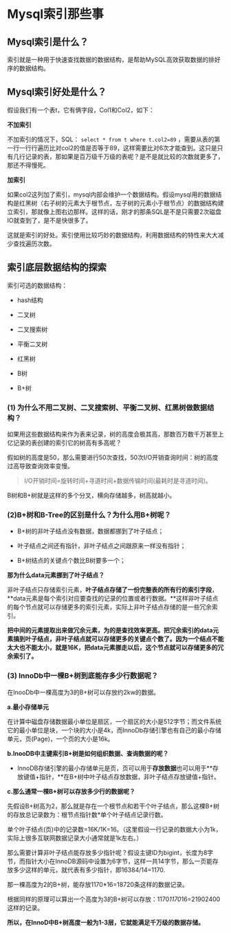 # Mysql索引那些事

## Mysql索引是什么？

索引就是一种用于快速查找数据的数据结构，是帮助MySQL高效获取数据的排好序的数据结构。

## Mysql索引好处是什么？

假设我们有一个表t，它有俩字段，Col1和Col2，如下：

**不加索引**

不加索引的情况下，SQL： `select * from t where t.col2=89` ，需要从表的第一行一行行遍历比对col2的值是否等于89，这样需要比对6次才能查到。这只是只有几行记录的表，那如果是百万级千万级的表呢？是不是就比较的次数就更多了，那还不得慢死。

**加索引**

如果col2这列加了索引，mysql内部会维护一个数据结构。假设mysql用的数据结构是红黑树（右子树的元素大于根节点，左子树的元素小于根节点）的数据结构建立索引，那就像上图右边那样。这样的话，刚才的那条SQL是不是只需要2次磁盘IO就查到了，是不是快很多了。

这就是索引的好处。索引使用比较巧妙的数据结构，利用数据结构的特性来大大减少查找遍历次数。

## 索引底层数据结构的探索

索引可选的数据结构：

- hash结构
- 二叉树
- 二叉搜索树
- 平衡二叉树
- 红黑树
- B树

- B+树

### (1) 为什么不用二叉树、二叉搜索树、平衡二叉树、红黑树做数据结构？

如果用这些数据结构来作为表来记录，树的高度会极其高，那数百万数千万甚至上亿记录的表创建的索引它的树高有多高呢？

假如树的高度是50，那么需要进行50次查找，50次I/O开销查询时间：树的高度过高导致查询效率变慢。

> I/O开销时间=旋转时间+寻道时间+数据传输时间(最耗时是寻道时间)。

B树和B+树就是这样的多个分叉，横向存储越多，树高就越小。

### (2)B+树和B-Tree的区别是什么？为什么用B+树呢？

- B+树的非叶子结点没有数据，数据都挪到了叶子结点；

- 叶子结点之间还有指针，非叶子结点之间跟原来一样没有指针；
- B+树结点的关键点个数比B树要多一个；

**那为什么data元素挪到了叶子结点？**

非叶子结点只存储索引元素，**叶子结点存储了一份完整表的所有行的索引字段**，**data元素是每个索引对应要查找的记录的位置或者行数据。**这样非叶子结点的每个节点就可以存储更多的索引元素，实际上非叶子结点存储的是一些冗余索引。

**把中间的元素提取出来做冗余元素，为的是查找效率更高。把冗余索引的data元素搞到叶子结点，非叶子结点就可以存储更多的关键点个数了。因为一个结点不能太大也不能太小，就是16K，把data元素挪走以后，这个节点就可以存储更多的冗余索引了。**

### (3) InnoDb中一棵B+树到底能存多少行数据呢？

在InooDb中一棵高度为3的B+树可以存放约2kw的数据。

**a.最小存储单元**

在计算中磁盘存储数据最小单位是扇区，一个扇区的大小是512字节；而文件系统它的最小单位是块，一个块的大小是4k，而InnoDb存储引擎也有自己的最小存储单元，页(Page)，一个页的大小是16k。

**b.InooDB中主键索引B+树是如何组织数据、查询数据的呢？**

- InnoDB存储引擎的最小存储单元是页，页可以用于**存放数据**也可以用于**存放键值+指针，**在B+树中叶子结点存放数据，非叶子结点存放键值+指针。

**c.那么通常一棵B+树可以存放多少行的数据呢？**

先假设B+树高为2，那么就是存在一个根节点和若干个叶子结点，那么这棵B+树的存放总记录数为：根节点指针数*单个叶子结点记录行数。

单个叶子结点(页)中的记录数=16K/1K=16。（这里假设一行记录的数据大小为1k，实际上很多互联网数据记录大小通常就是1k左右。）

那么需要计算非叶子结点能存放多少指针呢？假设主键ID为bigint，长度为8字节，而指针大小在InnoDB源码中设置为6字节，这样一共14字节，那么一页能存放多少这样的单元，就代表有多少指针，即16384/14=1170.

那一棵高度为2的B+树，能存放1170*16=18720条这样的数据记录。

根据同样的原理可以算出一个高度为3的B+树可以存放：1170*1170*16=21902400这样的记录。

**所以，在InnoD中B+树高度一般为1-3层，它就能满足千万级的数据存储。**



